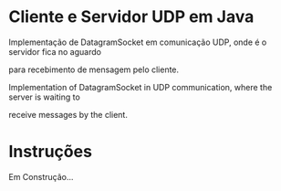 # Cliente e Servidor UDP em Java


Implementação de DatagramSocket em comunicação UDP, onde é o servidor fica no aguardo 

para recebimento de mensagem pelo cliente.



Implementation of DatagramSocket in UDP communication, where the server is waiting to 

receive messages by the client.


# Instruções

Em Construção...